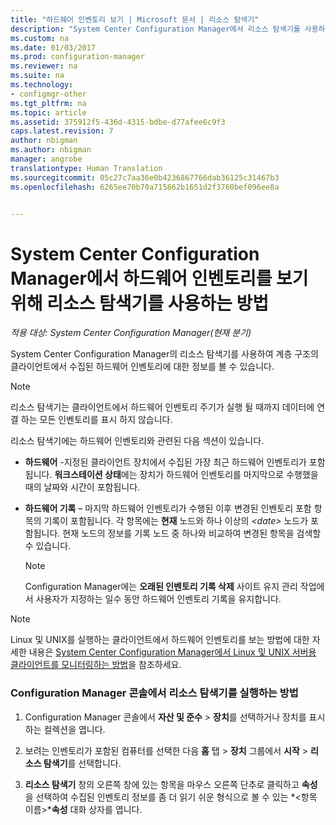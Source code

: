 ```yaml
---
title: "하드웨어 인벤토리 보기 | Microsoft 문서 | 리소스 탐색기"
description: "System Center Configuration Manager에서 리소스 탐색기를 사용하여 하드웨어 인벤토리를 볼 수 있습니다."
ms.custom: na
ms.date: 01/03/2017
ms.prod: configuration-manager
ms.reviewer: na
ms.suite: na
ms.technology:
- configmgr-other
ms.tgt_pltfrm: na
ms.topic: article
ms.assetid: 375912f5-436d-4315-bdbe-d77afee6c9f3
caps.latest.revision: 7
author: nbigman
ms.author: nbigman
manager: angrobe
translationtype: Human Translation
ms.sourcegitcommit: 05c27c7aa36e0b4236867766dab36125c31467b3
ms.openlocfilehash: 6265ee70b70a715862b1651d2f3760bef096ee8a


---
```

# <a name="how-to-use-resource-explorer-to-view-hardware-inventory-in-system-center-configuration-manager"></a>System Center Configuration Manager에서 하드웨어 인벤토리를 보기 위해 리소스 탐색기를 사용하는 방법

*적용 대상: System Center Configuration Manager(현재 분기)*

System Center Configuration Manager의 리소스 탐색기를 사용하여 계층 구조의 클라이언트에서 수집된 하드웨어 인벤토리에 대한 정보를 볼 수 있습니다.  

> [!NOTE]  
>  리소스 탐색기는 클라이언트에서 하드웨어 인벤토리 주기가 실행 될 때까지 데이터에 연결 하는 모든 인벤토리를 표시 하지 않습니다.  

 리소스 탐색기에는 하드웨어 인벤토리와 관련된 다음 섹션이 있습니다.  

-   **하드웨어** -지정된 클라이언트 장치에서 수집된 가장 최근 하드웨어 인벤토리가 포함됩니다.  **워크스테이션 상태**에는 장치가 하드웨어 인벤토리를 마지막으로 수행했을 때의 날짜와 시간이 포함됩니다.  

-   **하드웨어 기록** – 마지막 하드웨어 인벤토리가 수행된 이후 변경된 인벤토리 포함 항목의 기록이 포함됩니다. 각 항목에는 **현재** 노드와 하나 이상의 *<date\>* 노드가 포함됩니다. 현재 노드의 정보를 기록 노드 중 하나와 비교하여 변경된 항목을 검색할 수 있습니다.  

    > [!NOTE]  
    >  Configuration Manager에는 **오래된 인벤토리 기록 삭제** 사이트 유지 관리 작업에서 사용자가 지정하는 일수 동안 하드웨어 인벤토리 기록을 유지합니다.  

> [!NOTE]  
>  Linux 및 UNIX를 실행하는 클라이언트에서 하드웨어 인벤토리를 보는 방법에 대한 자세한 내용은 [System Center Configuration Manager에서 Linux 및 UNIX 서버용 클라이언트를 모니터링하는 방법](../../../../core/clients/manage/monitor-clients-for-linux-and-unix-servers.md)을 참조하세요.  

### <a name="how-to-run-resource-explorer-from-the-configuration-manager-console"></a>Configuration Manager 콘솔에서 리소스 탐색기를 실행하는 방법  

1.  Configuration Manager 콘솔에서 **자산 및 준수** > **장치**를 선택하거나 장치를 표시하는 컬렉션을 엽니다.  

3.  보려는 인벤토리가 포함된 컴퓨터를 선택한 다음 **홈** 탭 > **장치** 그룹에서 **시작** >  **리소스 탐색기**를 선택합니다.   

4.  **리소스 탐색기** 창의 오른쪽 창에 있는 항목을 마우스 오른쪽 단추로 클릭하고 **속성**을 선택하여 수집된 인벤토리 정보를 좀 더 읽기 쉬운 형식으로 볼 수 있는 *<항목 이름\>***속성** 대화 상자를 엽니다.  




<!--HONumber=Jan17_HO1-->


